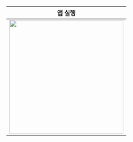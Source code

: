 |앱 실행
|:--:|
|<img src="https://github.com/Jihunkim95/Swift_Project/assets/112596655/f1c8a615-570d-4561-bfc3-a6a9f765e943" width="300">|